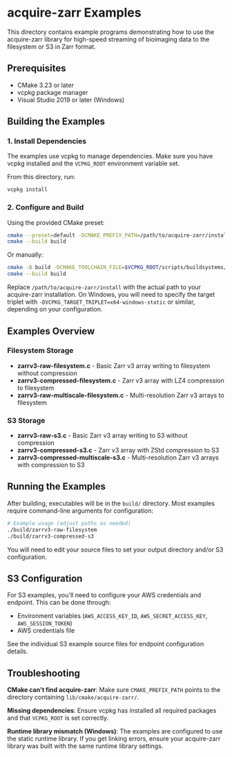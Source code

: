 # acquire-zarr Examples

This directory contains example programs demonstrating how to use the acquire-zarr library for high-speed streaming of bioimaging data to the filesystem or S3 in Zarr format.

## Prerequisites

- CMake 3.23 or later
- vcpkg package manager
- Visual Studio 2019 or later (Windows)

## Building the Examples

### 1. Install Dependencies

The examples use vcpkg to manage dependencies. Make sure you have vcpkg installed and the `VCPKG_ROOT` environment variable set.

From this directory, run:

```bash
vcpkg install
```

### 2. Configure and Build

Using the provided CMake preset:

```bash
cmake --preset=default -DCMAKE_PREFIX_PATH=/path/to/acquire-zarr/install
cmake --build build
```

Or manually:

```bash
cmake -B build -DCMAKE_TOOLCHAIN_FILE=$VCPKG_ROOT/scripts/buildsystems/vcpkg.cmake -DCMAKE_PREFIX_PATH=/path/to/acquire-zarr/install
cmake --build build
```

Replace `/path/to/acquire-zarr/install` with the actual path to your acquire-zarr installation.
On Windows, you will need to specify the target triplet with `-DVCPKG_TARGET_TRIPLET=x64-windows-static` or similar, depending on your configuration.

## Examples Overview

### Filesystem Storage

- **zarrv3-raw-filesystem.c** - Basic Zarr v3 array writing to filesystem without compression
- **zarrv3-compressed-filesystem.c** - Zarr v3 array with LZ4 compression to filesystem  
- **zarrv3-raw-multiscale-filesystem.c** - Multi-resolution Zarr v3 arrays to filesystem

### S3 Storage

- **zarrv3-raw-s3.c** - Basic Zarr v3 array writing to S3 without compression
- **zarrv3-compressed-s3.c** - Zarr v3 array with ZStd compression to S3
- **zarrv3-compressed-multiscale-s3.c** - Multi-resolution Zarr v3 arrays with compression to S3

## Running the Examples

After building, executables will be in the `build/` directory. Most examples require command-line arguments for configuration:

```bash
# Example usage (adjust paths as needed)
./build/zarrv3-raw-filesystem
./build/zarrv3-compressed-s3
```

You will need to edit your source files to set your output directory and/or S3 configuration.

## S3 Configuration

For S3 examples, you'll need to configure your AWS credentials and endpoint. This can be done through:

- Environment variables (`AWS_ACCESS_KEY_ID`, `AWS_SECRET_ACCESS_KEY`, `AWS_SESSION_TOKEN`)
- AWS credentials file

See the individual S3 example source files for endpoint configuration details.

## Troubleshooting

**CMake can't find acquire-zarr**: Make sure `CMAKE_PREFIX_PATH` points to the directory containing `lib/cmake/acquire-zarr/`.

**Missing dependencies**: Ensure vcpkg has installed all required packages and that `VCPKG_ROOT` is set correctly.

**Runtime library mismatch (Windows)**: The examples are configured to use the static runtime library. If you get linking errors, ensure your acquire-zarr library was built with the same runtime library settings.